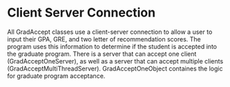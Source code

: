 # Client Server Connection
All GradAccept classes use a client-server connection to allow a user to input their GPA, GRE, and two letter of recommendation scores.
The program uses this information to determine if the student is accepted into the graduate program. There is a server that can accept 
one client (GradAcceptOneServer), as well as a server that can accept multiple clients (GradAcceptMultiThreadServer). GradAcceptOneObject
containes the logic for graduate program acceptance.
